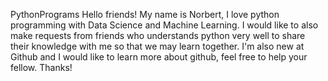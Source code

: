PythonPrograms
Hello friends!
My name is Norbert, I love python programming with Data Science and Machine Learning. 
I would like to also make requests from friends who understands python very well to share their knowledge with me so that we may learn together.
I'm also new at Github and I would like to learn more about github, feel free to help your fellow.
Thanks!

